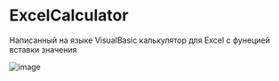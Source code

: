 # ExcelCalculator
Написанный на языке VisualBasic калькулятор для Excel с фунецией вставки значения

![image](https://user-images.githubusercontent.com/96237569/203448770-66575511-8875-4d2e-80ac-50a1274b46b3.png)
